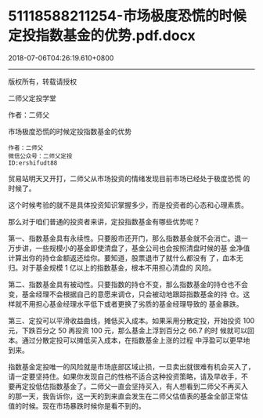 # 51118588211254-市场极度恐慌的时候定投指数基金的优势.pdf.docx

2018-07-06T04:26:19.610+0800

----

版权所有，转载请授权

二师父定投学堂

作者：二师父

市场极度恐慌的时候定投指数基金的优势 

	作者：二师父   
	微信公众号：二师父定投   
	ID:ershifudt88   
贸易站明天又开打，二师父从市场投资的情绪发现目前市场已经处于极度恐慌 的时候了。 

这个时候考验的就不是具体投资知识掌握多少，而是投资者的心态和心理素质。 

那么对于咱们普通的投资者来讲，定投指数基金有哪些优势呢？ 

第一、指数基金具有永续性。只要股市还开门，那么指数基金就不会消亡。退一 万步讲，一些规模小的基金即使清盘了，基金公司也会按照清盘时候的基 金净值计算出你的持仓金额返还给你。要知道，股票退市了就什么都没有 了，血本无归。对于基金规模 1 亿以上的指数基金，根本不用担心清盘的 风险。 

第二、指数基金具有被动性。只要指数的持仓不变，那么指数基金的持仓也不会 变，基金经理不会根据自己的意愿来调仓，只会被动地跟踪指数基金的持 仓。这样就不用担心基金经理水平低下或者更换了劣质的基金经理导致的 基金暴跌。 

第三、定投可以平滑收益曲线，摊低买入成本。如果采用分散定投，开始投资 100 元，下跌百分之 50 再投资 100 元，那么基金上浮到百分之 66\.7 的时 候就可以回本。通过分散定投可以摊低买入成本，在指数基金上涨的过程 中浮盈可以更早地到来。 

指数基金定投唯一的风险就是市场底部区域止损，一旦卖出就很难有机会买入了，请一定要坚持住。如果你发现自己的性格不适合这种投资策略，请及早收手，不 要再定投低估指数基金了。二师父一直会坚持买入，有人想看到二师父不再买入 的那一天，我告诉你，这一天的到来直会发生在二师父估值表的基金全部正常估 值的时候。现在市场暴跌时候你是看不到的。 

